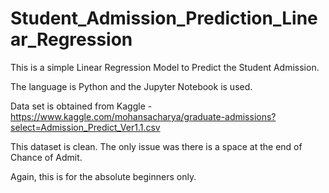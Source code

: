 # Student_Admission_Prediction_Linear_Regression
This is a simple Linear Regression Model to Predict the Student Admission. 

The language is Python and the Jupyter Notebook is used.

Data set is obtained from Kaggle  - https://www.kaggle.com/mohansacharya/graduate-admissions?select=Admission_Predict_Ver1.1.csv

This dataset is clean. The only issue was there is a space at the end of Chance of Admit.

Again, this is for the absolute beginners only.

